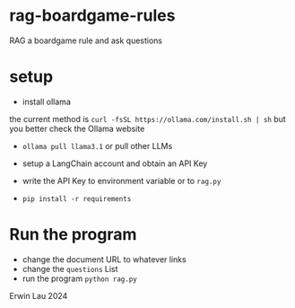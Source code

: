 # rag-boardgame-rules
RAG a boardgame rule and ask questions

# setup

* install ollama

the current method is
`curl -fsSL https://ollama.com/install.sh | sh` but you better check the Ollama website

* `ollama pull llama3.1` or pull other LLMs

* setup a LangChain account and obtain an API Key

* write the API Key to environment variable or to `rag.py`

* `pip install -r requirements`

# Run the program

* change the document URL to whatever links
* change the `questions` List
* run the program `python rag.py`


Erwin Lau 2024